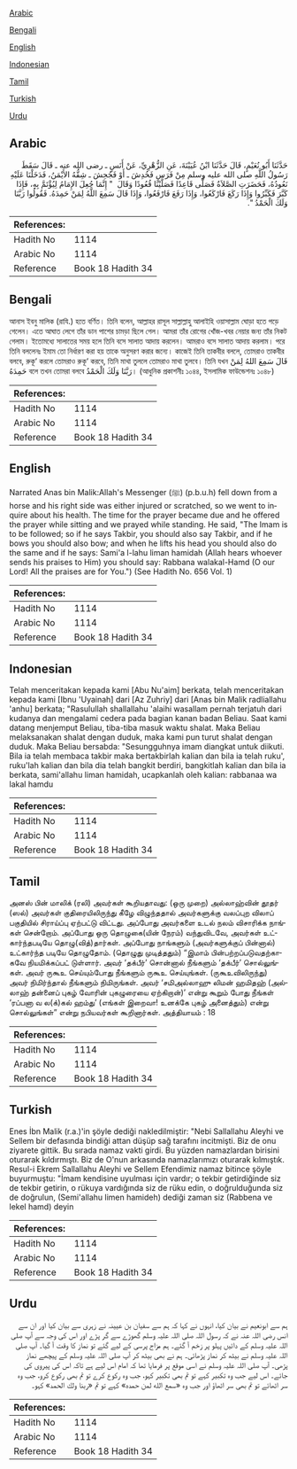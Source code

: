 [Arabic](#arabic)

[Bengali](#bengali)

[English](#english)

[Indonesian](#indonesian)

[Tamil](#tamil)

[Turkish](#turkish)

[Urdu](#urdu)

## Arabic


<div dir="rtl" lang="ar" style={{fontSize:'larger',backgroundColor:'#f8f9fa',padding:20}}>
حَدَّثَنَا أَبُو نُعَيْمٍ، قَالَ حَدَّثَنَا ابْنُ عُيَيْنَةَ، عَنِ الزُّهْرِيِّ، عَنْ أَنَسٍ ـ رضى الله عنه ـ قَالَ سَقَطَ رَسُولُ اللَّهِ صلى الله عليه وسلم مِنْ فَرَسٍ فَخُدِشَ ـ أَوْ فَجُحِشَ ـ شِقُّهُ الأَيْمَنُ، فَدَخَلْنَا عَلَيْهِ نَعُودُهُ، فَحَضَرَتِ الصَّلاَةُ فَصَلَّى قَاعِدًا فَصَلَّيْنَا قُعُودًا وَقَالَ ‏ "‏ إِنَّمَا جُعِلَ الإِمَامُ لِيُؤْتَمَّ بِهِ، فَإِذَا كَبَّرَ فَكَبِّرُوا وَإِذَا رَكَعَ فَارْكَعُوا، وَإِذَا رَفَعَ فَارْفَعُوا، وَإِذَا قَالَ سَمِعَ اللَّهُ لِمَنْ حَمِدَهُ‏.‏ فَقُولُوا رَبَّنَا وَلَكَ الْحَمْدُ ‏"‏‏.‏
</div>
<div style={{backgroundColor:'#f8f9fa',padding:20, marginBottom: 10}}><table> <thead> <tr> <th>References:</th> <th></th> </tr> </thead> <tbody><tr><td>Hadith No</td><td>1114</td></tr><tr><td>Arabic No</td><td>1114</td></tr><tr><td>Reference</td><td>Book 18 Hadith 34</td></tr></tbody></table></div>

## Bengali


<div dir="ltr" lang="bn" style={{fontSize:'larger',backgroundColor:'#f8f9fa',padding:20}}>
আনাস ইবনু মালিক (রাযি.) হতে বর্ণিত। তিনি বলেন, আল্লাহর রাসূল সাল্লাল্লাহু আলাইহি ওয়াসাল্লাম ঘোড়া হতে পড়ে গেলেন। এতে আঘাত লেগে তাঁর ডান পাশের চামড়া ছিলে গেল। আমরা তাঁর রোগের খোঁজ-খবর নেয়ার জন্য তাঁর নিকট গেলাম। ইতোমধ্যে সালাতের সময় হলে তিনি বসে সালাত আদায় করলেন। আমরাও বসে সালাত আদায় করলাম। পরে তিনি বললেনঃ ইমাম তো নির্ধারণ করা হয় তাকে অনুসরণ করার জন্যে। কাজেই তিনি তাকবীর বললে, তোমরাও তাকবীর বলবে, রুকূ‘ করলে তোমরাও রুকূ‘ করবে, তিনি মাথা তুললে তোমরাও মাথা তুলবে। তিনি যখন قَالَ سَمِعَ اللهُ لِمَنْ حَمِدَهُ বলে তখন তোমরা বলবে رَبَّنَا وَلَكَ الْحَمْدُ। (আধুনিক প্রকাশনীঃ ১০৪৪, ইসলামিক ফাউন্ডেশনঃ ১০৪৮)
</div>
<div style={{backgroundColor:'#f8f9fa',padding:20, marginBottom: 10}}><table> <thead> <tr> <th>References:</th> <th></th> </tr> </thead> <tbody><tr><td>Hadith No</td><td>1114</td></tr><tr><td>Arabic No</td><td>1114</td></tr><tr><td>Reference</td><td>Book 18 Hadith 34</td></tr></tbody></table></div>

## English


<div dir="ltr" lang="en" style={{fontSize:'larger',backgroundColor:'#f8f9fa',padding:20}}>
Narrated Anas bin Malik:Allah's Messenger (ﷺ) (p.b.u.h) fell down from a horse and his right side was either injured or scratched, so we went to inquire about his health. The time for the prayer became due and he offered the prayer while sitting and we prayed while standing. He said, "The Imam is to be followed; so if he says Takbir, you should also say Takbir, and if he bows you should also bow; and when he lifts his head you should also do the same and if he says: Sami'a l-lahu liman hamidah (Allah hears whoever sends his praises to Him) you should say: Rabbana walakal-Hamd (O our Lord! All the praises are for You.") (See Hadith No. 656 Vol. 1)
</div>
<div style={{backgroundColor:'#f8f9fa',padding:20, marginBottom: 10}}><table> <thead> <tr> <th>References:</th> <th></th> </tr> </thead> <tbody><tr><td>Hadith No</td><td>1114</td></tr><tr><td>Arabic No</td><td>1114</td></tr><tr><td>Reference</td><td>Book 18 Hadith 34</td></tr></tbody></table></div>

## Indonesian


<div dir="ltr" lang="id" style={{fontSize:'larger',backgroundColor:'#f8f9fa',padding:20}}>
Telah menceritakan kepada kami [Abu Nu'aim] berkata, telah menceritakan kepada kami [Ibnu 'Uyainah] dari [Az Zuhriy] dari [Anas bin Malik radliallahu 'anhu] berkata; "Rasulullah shallallahu 'alaihi wasallam pernah terjatuh dari kudanya dan mengalami cedera pada bagian kanan badan Beliau. Saat kami datang menjemput Beliau, tiba-tiba masuk waktu shalat. Maka Beliau melaksanakan shalat dengan duduk, maka kami pun turut shalat dengan duduk. Maka Beliau bersabda: "Sesungguhnya imam diangkat untuk diikuti. Bila ia telah membaca takbir maka bertakbirlah kalian dan bila ia telah ruku', ruku'lah kalian dan bila dia telah bangkit berdiri, bangkitlah kalian dan bila ia berkata, sami'allahu liman hamidah, ucapkanlah oleh kalian: rabbanaa wa lakal hamdu
</div>
<div style={{backgroundColor:'#f8f9fa',padding:20, marginBottom: 10}}><table> <thead> <tr> <th>References:</th> <th></th> </tr> </thead> <tbody><tr><td>Hadith No</td><td>1114</td></tr><tr><td>Arabic No</td><td>1114</td></tr><tr><td>Reference</td><td>Book 18 Hadith 34</td></tr></tbody></table></div>

## Tamil


<div dir="ltr" lang="ta" style={{fontSize:'larger',backgroundColor:'#f8f9fa',padding:20}}>
அனஸ் பின் மாலிக் (ரலி) அவர்கள் கூறியதாவது: (ஒரு முறை) அல்லாஹ்வின் தூதர் (ஸல்) அவர்கள் குதிரையிலிருந்து கீழே விழுந்ததால் அவர்களுக்கு வலப்புற விலாப் பகுதியில் சிராய்ப்பு ஏற்பட்டு விட்டது. அப்போது அவர்களை உடல் நலம் விசாரிக்க நாங்கள் சென்றோம். அப்போது ஒரு தொழுகை(யின் நேரம்) வந்துவிடவே, அவர்கள் உட்கார்ந்தபடியே தொழு(வித்)தார்கள். அப்போது நாங்களும் (அவர்களுக்குப் பின்னால்) உட்கார்ந்த படியே தொழுதோம். (தொழுது முடித்ததும்) “இமாம் பின்பற்றப்படுவதற்காகவே நியமிக்கப்பட் டுள்ளார். அவர் ‘தக்பீர்’ சொன்னால் நீங்களும் ‘தக்பீர்’ சொல்லுங்கள். அவர் ருகூஉ செய்யும்போது நீங்களும் ருகூஉ செய்யுங்கள். (ருகூஉவிலிருந்து) அவர் நிமிர்ந்தால் நீங்களும் நிமிருங்கள். அவர் ‘சமிஅல்லாஹு லிமன் ஹமிதஹ் (அல்லாஹ் தன்னைப் புகழ் வோரின் புகழுரையை ஏற்கிறான்)’ என்று கூறும் போது நீங்கள் ‘ரப்பனா வ ல(க்)கல் ஹம்து’ (எங்கள் இறைவா! உனக்கே புகழ் அனைத்தும்) என்று சொல்லுங்கள்” என்று நபியவர்கள் கூறினார்கள். அத்தியாயம் : 18
</div>
<div style={{backgroundColor:'#f8f9fa',padding:20, marginBottom: 10}}><table> <thead> <tr> <th>References:</th> <th></th> </tr> </thead> <tbody><tr><td>Hadith No</td><td>1114</td></tr><tr><td>Arabic No</td><td>1114</td></tr><tr><td>Reference</td><td>Book 18 Hadith 34</td></tr></tbody></table></div>

## Turkish


<div dir="ltr" lang="tr" style={{fontSize:'larger',backgroundColor:'#f8f9fa',padding:20}}>
Enes İbn Malik (r.a.)'in şöyle dediği nakledilmiştir: "Nebi Sallallahu Aleyhi ve Sellem bir defasında bindiği attan düşüp sağ tarafını incitmişti. Biz de onu ziyarete gittik. Bu sırada namaz vakti girdi. Bu yüzden namazlardan birisini oturarak kıldırmıştı. Biz de O'nun arkasında namazlarımızı oturarak kılmıştık. Resul-i Ekrem Sallallahu Aleyhi ve Sellem Efendimiz namaz bitince şöyle buyurmuştu: "İmam kendisine uyulması için vardır; o tekbir getirdiğinde siz de tekbir ge­tirin, o rükuya vardığında siz de rüku edin, o doğrulduğunda siz de doğrulun, (Semi'allahu limen hamideh) dediği zaman siz (Rabbena ve lekel hamd) deyin
</div>
<div style={{backgroundColor:'#f8f9fa',padding:20, marginBottom: 10}}><table> <thead> <tr> <th>References:</th> <th></th> </tr> </thead> <tbody><tr><td>Hadith No</td><td>1114</td></tr><tr><td>Arabic No</td><td>1114</td></tr><tr><td>Reference</td><td>Book 18 Hadith 34</td></tr></tbody></table></div>

## Urdu


<div dir="rtl" lang="ur" style={{fontSize:'larger',backgroundColor:'#f8f9fa',padding:20}}>
ہم سے ابونعیم نے بیان کیا، انہوں نے کہا کہ ہم سے سفیان بن عیینہ نے زہری سے بیان کیا اور ان سے انس رضی اللہ عنہ نے کہ رسول اللہ صلی اللہ علیہ وسلم گھوڑے سے گر پڑے اور اس کی وجہ سے آپ صلی اللہ علیہ وسلم کے دائیں پہلو پر زخم آ گئے۔ ہم مزاج پرسی کے لیے گئے تو نماز کا وقت آ گیا۔ آپ صلی اللہ علیہ وسلم نے بیٹھ کر نماز پڑھائی۔ ہم نے بھی بیٹھ کر آپ صلی اللہ علیہ وسلم کے پیچھے نماز پڑھی۔ آپ صلی اللہ علیہ وسلم نے اسی موقع پر فرمایا تھا کہ امام اس لیے ہے تاکہ اس کی پیروی کی جائے۔ اس لیے جب وہ تکبیر کہے تو تم بھی تکبیر کہو، جب وہ رکوع کرے تو تم بھی رکوع کرو، جب وہ سر اٹھائے تو تم بھی سر اٹھاؤ اور جب وہ «سمع الله لمن حمده‏» کہے تو تم «ربنا ولك الحمد» کہو۔
</div>
<div style={{backgroundColor:'#f8f9fa',padding:20, marginBottom: 10}}><table> <thead> <tr> <th>References:</th> <th></th> </tr> </thead> <tbody><tr><td>Hadith No</td><td>1114</td></tr><tr><td>Arabic No</td><td>1114</td></tr><tr><td>Reference</td><td>Book 18 Hadith 34</td></tr></tbody></table></div>